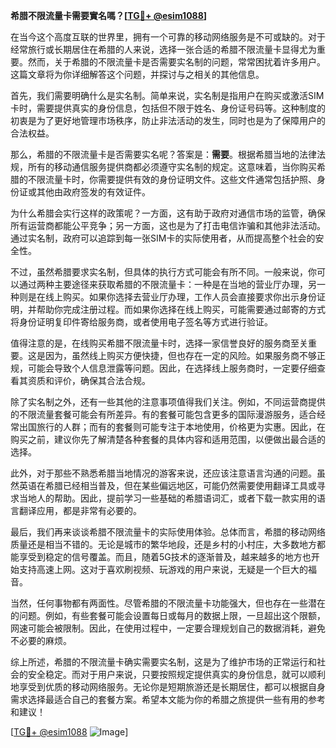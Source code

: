 **希腊不限流量卡需要實名嗎？[[TG💪+ @esim1088](https://t.me/s/esim1088)]**

在当今这个高度互联的世界里，拥有一个可靠的移动网络服务是不可或缺的。对于经常旅行或长期居住在希腊的人来说，选择一张合适的希腊不限流量卡显得尤为重要。然而，关于希腊的不限流量卡是否需要实名制的问题，常常困扰着许多用户。这篇文章将为你详细解答这个问题，并探讨与之相关的其他信息。

首先，我们需要明确什么是实名制。简单来说，实名制是指用户在购买或激活SIM卡时，需要提供真实的身份信息，包括但不限于姓名、身份证号码等。这种制度的初衷是为了更好地管理市场秩序，防止非法活动的发生，同时也是为了保障用户的合法权益。

那么，希腊的不限流量卡是否需要实名呢？答案是：**需要**。根据希腊当地的法律法规，所有的移动通信服务提供商都必须遵守实名制的规定。这意味着，当你购买希腊的不限流量卡时，你需要提供有效的身份证明文件。这些文件通常包括护照、身份证或其他由政府签发的有效证件。

为什么希腊会实行这样的政策呢？一方面，这有助于政府对通信市场的监管，确保所有运营商都能公平竞争；另一方面，这也是为了打击电信诈骗和其他非法活动。通过实名制，政府可以追踪到每一张SIM卡的实际使用者，从而提高整个社会的安全性。

不过，虽然希腊要求实名制，但具体的执行方式可能会有所不同。一般来说，你可以通过两种主要途径来获取希腊的不限流量卡：一种是在当地的营业厅办理，另一种则是在线上购买。如果你选择去营业厅办理，工作人员会直接要求你出示身份证明，并帮助你完成注册过程。而如果你选择在线上购买，可能需要通过邮寄的方式将身份证明复印件寄给服务商，或者使用电子签名等方式进行验证。

值得注意的是，在线购买希腊不限流量卡时，选择一家信誉良好的服务商至关重要。这是因为，虽然线上购买方便快捷，但也存在一定的风险。如果服务商不够正规，可能会导致个人信息泄露等问题。因此，在选择线上服务商时，一定要仔细查看其资质和评价，确保其合法合规。

除了实名制之外，还有一些其他的注意事项值得我们关注。例如，不同运营商提供的不限流量套餐可能会有所差异。有的套餐可能包含更多的国际漫游服务，适合经常出国旅行的人群；而有的套餐则可能专注于本地使用，价格更为实惠。因此，在购买之前，建议你先了解清楚各种套餐的具体内容和适用范围，以便做出最合适的选择。

此外，对于那些不熟悉希腊当地情况的游客来说，还应该注意语言沟通的问题。虽然英语在希腊已经相当普及，但在某些偏远地区，可能仍然需要使用翻译工具或寻求当地人的帮助。因此，提前学习一些基础的希腊语词汇，或者下载一款实用的语言翻译应用，都是非常有必要的。

最后，我们再来谈谈希腊不限流量卡的实际使用体验。总体而言，希腊的移动网络质量还是相当不错的。无论是城市的繁华地段，还是乡村的小村庄，大多数地方都能享受到稳定的信号覆盖。而且，随着5G技术的逐渐普及，越来越多的地方也开始支持高速上网。这对于喜欢刷视频、玩游戏的用户来说，无疑是一个巨大的福音。

当然，任何事物都有两面性。尽管希腊的不限流量卡功能强大，但也存在一些潜在的问题。例如，有些套餐可能会设置每日或每月的数据上限，一旦超出这个限额，网速可能会被限制。因此，在使用过程中，一定要合理规划自己的数据消耗，避免不必要的麻烦。

综上所述，希腊的不限流量卡确实需要实名制，这是为了维护市场的正常运行和社会的安全稳定。而对于用户来说，只要按照规定提供真实的身份信息，就可以顺利地享受到优质的移动网络服务。无论你是短期旅游还是长期居住，都可以根据自身需求选择最适合自己的套餐方案。希望本文能为你的希腊之旅提供一些有用的参考和建议！

[[TG💪+ @esim1088](https://t.me/s/esim1088) ![Image](https://i.postimg.cc/4NQfJmqS/Snipaste-2025-05-13-00-14-12.png)]